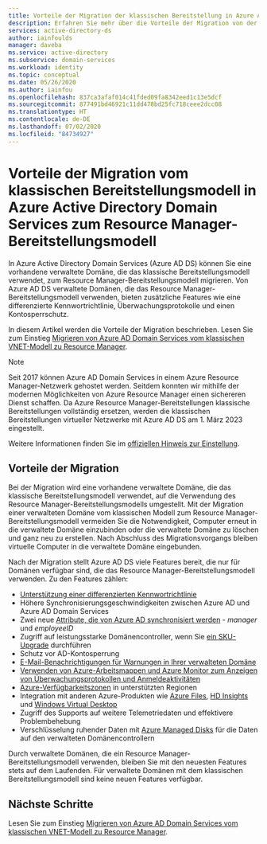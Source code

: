 ```yaml
---
title: Vorteile der Migration der klassischen Bereitstellung in Azure AD Domain Services | Microsoft-Dokumentation
description: Erfahren Sie mehr über die Vorteile der Migration von der klassischen Bereitstellung in Azure Active Directory Domain Services zum Resource Manager-Bereitstellungsmodell
services: active-directory-ds
author: iainfoulds
manager: daveba
ms.service: active-directory
ms.subservice: domain-services
ms.workload: identity
ms.topic: conceptual
ms.date: 05/26/2020
ms.author: iainfou
ms.openlocfilehash: 837ca3afaf014c41fded09fa8342eed1c13e5dcf
ms.sourcegitcommit: 877491bd46921c11dd478bd25fc718ceee2dcc08
ms.translationtype: HT
ms.contentlocale: de-DE
ms.lasthandoff: 07/02/2020
ms.locfileid: "84734927"
---
```

# <a name="benefits-of-migration-from-the-classic-to-resource-manager-deployment-model-in-azure-active-directory-domain-services"></a>Vorteile der Migration vom klassischen Bereitstellungsmodell in Azure Active Directory Domain Services zum Resource Manager-Bereitstellungsmodell

In Azure Active Directory Domain Services (Azure AD DS) können Sie eine vorhandene verwaltete Domäne, die das klassische Bereitstellungsmodell verwendet, zum Resource Manager-Bereitstellungsmodell migrieren. Von Azure AD DS verwaltete Domänen, die das Resource Manager-Bereitstellungsmodell verwenden, bieten zusätzliche Features wie eine differenzierte Kennwortrichtlinie, Überwachungsprotokolle und einen Kontosperrschutz.

In diesem Artikel werden die Vorteile der Migration beschrieben. Lesen Sie zum Einstieg [Migrieren von Azure AD Domain Services vom klassischen VNET-Modell zu Resource Manager][howto-migrate].

> [!NOTE]
> Seit 2017 können Azure AD Domain Services in einem Azure Resource Manager-Netzwerk gehostet werden. Seitdem konnten wir mithilfe der modernen Möglichkeiten von Azure Resource Manager einen sichereren Dienst schaffen. Da Azure Resource Manager-Bereitstellungen klassische Bereitstellungen vollständig ersetzen, werden die klassischen Bereitstellungen virtueller Netzwerke mit Azure AD DS am 1. März 2023 eingestellt.
>
> Weitere Informationen finden Sie im [offiziellen Hinweis zur Einstellung](https://azure.microsoft.com/updates/we-are-retiring-azure-ad-domain-services-classic-vnet-support-on-march-1-2023/).

## <a name="migration-benefits"></a>Vorteile der Migration

Bei der Migration wird eine vorhandene verwaltete Domäne, die das klassische Bereitstellungsmodell verwendet, auf die Verwendung des Resource Manager-Bereitstellungsmodells umgestellt. Mit der Migration einer verwalteten Domäne vom klassischen Modell zum Resource Manager-Bereitstellungsmodell vermeiden Sie die Notwendigkeit, Computer erneut in die verwaltete Domäne einzubinden oder die verwaltete Domäne zu löschen und ganz neu zu erstellen. Nach Abschluss des Migrationsvorgangs bleiben virtuelle Computer in die verwaltete Domäne eingebunden.

Nach der Migration stellt Azure AD DS viele Features bereit, die nur für Domänen verfügbar sind, die das Resource Manager-Bereitstellungsmodell verwenden. Zu den Features zählen:

* [Unterstützung einer differenzierten Kennwortrichtlinie][password-policy]
* Höhere Synchronisierungsgeschwindigkeiten zwischen Azure AD und Azure AD Domain Services
* Zwei neue [Attribute, die von Azure AD synchronisiert werden][attributes] - *manager* und *employeeID*
* Zugriff auf leistungsstarke Domänencontroller, wenn Sie [ein SKU-Upgrade][skus] durchführen
* Schutz vor AD-Kontosperrung
* [E-Mail-Benachrichtigungen für Warnungen in Ihrer verwalteten Domäne][email-alerts]
* [Verwenden von Azure-Arbeitsmappen und Azure Monitor zum Anzeigen von Überwachungsprotokollen und Anmeldeaktivitäten][workbooks]
* [Azure-Verfügbarkeitszonen][availability-zones] in unterstützten Regionen
* Integration mit anderen Azure-Produkten wie [Azure Files][azure-files], [HD Insights][hd-insights] und [Windows Virtual Desktop][wvd]
* Zugriff des Supports auf weitere Telemetriedaten und effektivere Problembehebung
* Verschlüsselung ruhender Daten mit [Azure Managed Disks][managed-disks] für die Daten auf den verwalteten Domänencontrollern

Durch verwaltete Domänen, die ein Resource Manager-Bereitstellungsmodell verwenden, bleiben Sie mit den neuesten Features stets auf dem Laufenden. Für verwaltete Domänen mit dem klassischen Bereitstellungsmodell sind keine neuen Features verfügbar.

## <a name="next-steps"></a>Nächste Schritte

Lesen Sie zum Einstieg [Migrieren von Azure AD Domain Services vom klassischen VNET-Modell zu Resource Manager][howto-migrate].

<!-- LINKS - INTERNAL -->
[password-policy]: password-policy.md
[skus]: change-sku.md
[email-alerts]: notifications.md
[workbooks]: use-azure-monitor-workbooks.md
[azure-files]: ../storage/files/storage-files-identity-auth-active-directory-domain-service-enable.md
[hd-insights]: ../hdinsight/domain-joined/apache-domain-joined-configure-using-azure-adds.md
[wvd]: ../virtual-desktop/overview.md
[availability-zones]: ../availability-zones/az-overview.md
[howto-migrate]: migrate-from-classic-vnet.md
[attributes]: synchronization.md#attribute-synchronization-and-mapping-to-azure-ad-ds
[managed-disks]: ../virtual-machines/windows/managed-disks-overview.md
